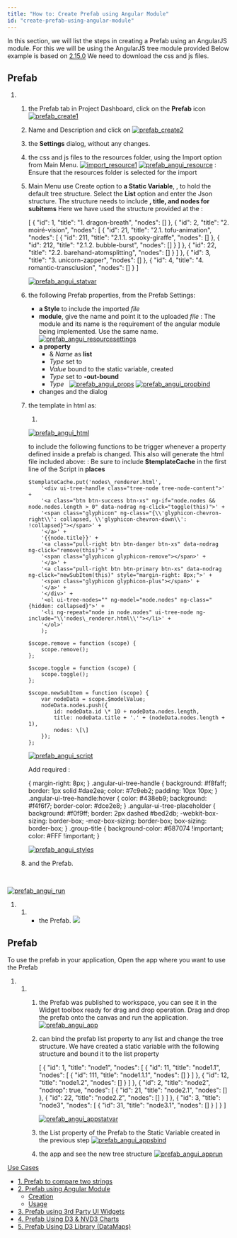 ```yaml
---
title: "How to: Create Prefab using Angular Module"
id: "create-prefab-using-angular-module"
---
```


In this section, we will list the steps in creating a Prefab using an AngularJS module. For this we will be using the AngularJS tree module provided [](http://jimliu.github.io/angular-ui-tree/)Below example is based on [2.15.0](https://github.com/angular-ui-tree/angular-ui-tree/releases/tag/v2.15.0) We need to download the css and js files.

## Prefab

1. 1. the Prefab tab in Project Dashboard, click on the **Prefab** icon [![prefab_create1](../assets/Prefab_Create1.png)](../assets/Prefab_Create1.png)
    2. Name and Description and click on [![prefab_create2](../assets/Prefab_Create2.png)](../assets/Prefab_Create2.png)
    3. the **Settings** dialog, without any changes.
    4. the css and js files to the resources folder, using the Import option from Main Menu. [![import_resource1](../assets/import_resource1.png)](../assets/import_resource1.png) [![prefab_angui_resource](../assets/prefab_angui_resource.png)](../assets/prefab_angui_resource.png) : Ensure that the resources folder is selected for the import
    5. Main Menu use Create option to **a Static Variable**, , to hold the default tree structure. Select the **List** option and enter the Json structure. The structure needs to include **, title, and nodes for subitems** Here we have used the structure provided at the [](http://jimliu.github.io/angular-ui-tree/):
        
        \[
          {
            "id": 1,
            "title": "1. dragon-breath",
            "nodes": \[\]
          },
          {
            "id": 2,
            "title": "2. moiré-vision",
            "nodes": \[
              {
                "id": 21,
                "title": "2.1. tofu-animation",
                "nodes": \[
                  {
                    "id": 211,
                    "title": "2.1.1. spooky-giraffe",
                    "nodes": \[\]
                  },
                  {
                    "id": 212,
                    "title": "2.1.2. bubble-burst",
                    "nodes": \[\]
                  }
                \]
              },
              {
                "id": 22,
                "title": "2.2. barehand-atomsplitting",
                "nodes": \[\]
              }
            \]
          },
          {
            "id": 3,
            "title": "3. unicorn-zapper",
            "nodes": \[\]
          },
          {
            "id": 4,
            "title": "4. romantic-transclusion",
            "nodes": \[\]
          }
        \]
        
        [![prefab_angui_statvar](../assets/prefab_angui_statvar.png)](../assets/prefab_angui_statvar.png)
    6. the following Prefab properties, from the Prefab Settings:
        - **a Style** to include the imported _file_
        - **module**, give the name and point it to the uploaded _file_ : The module and its name is the requirement of the angular module being implemented. Use the same name.[![prefab_angui_resourcesettings](../assets/prefab_angui_resourcesettings.png)](../assets/prefab_angui_resourcesettings.png)
        - **a property**
            - & _Name_ as **list**
            - _Type_ set to
            - _Value_ bound to the static variable, created
            - _Type_ set to **\-out-bound**
            - _Type_   [![prefab_angui_props](../assets/prefab_angui_props.png)](../assets/prefab_angui_props.png) [![prefab_angui_propbind](../assets/prefab_angui_propbind.png)](../assets/prefab_angui_propbind.png)
        - changes and the dialog
    7. the template in html as:
        
         <wm-content class="container" backgroundcolor="#fff" name="view1">
           <div ui-tree id="tree-root">
             <ol ui-tree-nodes ng-model="list">
               <li ng-repeat="node in list" ui-tree-node ng-include="'nodes\_renderer.html'"></li>
             </ol>
           </div>
         </wm-content>
        
        [![prefab_angui_html](../assets/prefab_angui_html.png)](../assets/prefab_angui_html.png)
        
        to include the following functions to be trigger whenever a property defined inside a prefab is changed. This also will generate the html file included above: : Be sure to include **$templateCache** in the first line of the Script in **places**
        
           $templateCache.put('nodes\_renderer.html',
               '<div ui-tree-handle class="tree-node tree-node-content">' +
               '<a class="btn btn-success btn-xs" ng-if="node.nodes && node.nodes.length > 0" data-nodrag ng-click="toggle(this)">' +
               '<span class="glyphicon" ng-class="{\\'glyphicon-chevron-right\\': collapsed, \\'glyphicon-chevron-down\\': !collapsed}"></span>' +
               '</a>' +
               '{{node.title}}' +
               '<a class="pull-right btn btn-danger btn-xs" data-nodrag ng-click="remove(this)">' +
               '<span class="glyphicon glyphicon-remove"></span>' +
               '</a>' +
               '<a class="pull-right btn btn-primary btn-xs" data-nodrag ng-click="newSubItem(this)" style="margin-right: 8px;">' +
               '<span class="glyphicon glyphicon-plus"></span>' +
               '</a>' +
               '</div>' +
               '<ol ui-tree-nodes="" ng-model="node.nodes" ng-class="{hidden: collapsed}">' +
               '<li ng-repeat="node in node.nodes" ui-tree-node ng-include="\\'nodes\_renderer.html\\'"></li>' +
               '</ol>'
               );
        
           $scope.remove = function (scope) {
               scope.remove();
           };
        
           $scope.toggle = function (scope) {
               scope.toggle();
           };
        
           $scope.newSubItem = function (scope) {
               var nodeData = scope.$modelValue;
               nodeData.nodes.push({
                   id: nodeData.id \* 10 + nodeData.nodes.length,
                   title: nodeData.title + '.' + (nodeData.nodes.length + 1),
                   nodes: \[\]
               });
           };
        
        [![prefab_angui_script](../assets/prefab_angui_script.png)](../assets/prefab_angui_script.png)
        
        Add required :
        
         {
            margin-right: 8px;
        }
        .angular-ui-tree-handle {
            background: #f8faff;
            border: 1px solid #dae2ea;
            color: #7c9eb2;
            padding: 10px 10px;
        }
        .angular-ui-tree-handle:hover {
            color: #438eb9;
            background: #f4f6f7;
            border-color: #dce2e8;
        }
        .angular-ui-tree-placeholder {
            background: #f0f9ff;
            border: 2px dashed #bed2db;
            -webkit-box-sizing: border-box;
            -moz-box-sizing: border-box;
            box-sizing: border-box;
        }
        .group-title {
            background-color: #687074 !important;
            color: #FFF !important;
        }
        
        [![prefab_angui_styles](../assets/prefab_angui_styles.png)](../assets/prefab_angui_styles.png)
    8. and the Prefab.

 

[![prefab_angui_run](../assets/prefab_angui_run.png)](../assets/prefab_angui_run.png)

1. 1. - the Prefab. [![](../assets/prefab_publish_old.png)](../assets/prefab_publish_old.png)

## Prefab

To use the prefab in your application, Open the app where you want to use the Prefab

1. 1. 1. the Prefab was published to workspace, you can see it in the Widget toolbox ready for drag and drop operation. Drag and drop the prefab onto the canvas and run the application. [![prefab_angui_app](../assets/prefab_angui_app.png)](../assets/prefab_angui_app.png)
        2. can bind the prefab list property to any list and change the tree structure. We have created a static variable with the following structure and bound it to the list property
            
            \[
              {
                "id": 1,
                "title": "node1",
                "nodes": \[
                  {
                    "id": 11,
                    "title": "node1.1",
                    "nodes": \[
                      {
                        "id": 111,
                        "title": "node1.1.1",
                        "nodes": \[\]
                      }
                    \]
                  },
                  {
                    "id": 12,
                    "title": "node1.2",
                    "nodes": \[\]
                  }
                \]
              },
              {
                "id": 2,
                "title": "node2",
                "nodrop": true,
                "nodes": \[
                  {
                    "id": 21,
                    "title": "node2.1",
                    "nodes": \[\]
                  },
                  {
                    "id": 22,
                    "title": "node2.2",
                    "nodes": \[\]
                  }
                \]
              },
              {
                "id": 3,
                "title": "node3",
                "nodes": \[
                  {
                    "id": 31,
                    "title": "node3.1",
                    "nodes": \[\]
                  }
                \]
              }
            \]
            
            [![prefab_angui_appstatvar](../assets/prefab_angui_appstatvar.png)](../assets/prefab_angui_appstatvar.png)
        3. the List property of the Prefab to the Static Variable created in the previous step [![prefab_angui_appsbind](../assets/prefab_angui_appsbind.png)](../assets/prefab_angui_appsbind.png)
        4. the app and see the new tree structure [![prefab_angui_apprun](../assets/prefab_angui_apprun.png)](../assets/prefab_angui_apprun.png)

[Use Cases](/learn/app-development/widgets/use-cases-prefabs/)

- [1\. Prefab to compare two strings](/learn/how-tos/create-simple-prefab/)
- [2\. Prefab using Angular Module](/learn/how-tos/create-prefab-using-angular-module/)
    - [Creation](#creation)
    - [Usage](#usage)
- [3\. Prefab using 3rd Party UI Widgets](/learn/how-tos/create-prefab-using-third-party-ui-widgets/)
- [4\. Prefab Using D3 & NVD3 Charts](/how-tos/create-prefab-using-d3-nvd3-charts/)
- [5\. Prefab Using D3 Library (DataMaps)](/learn/how-tos/create-prefab-using-d3-library-datamaps/)
